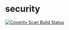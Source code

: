 # security
<a href="https://scan.coverity.com/projects/aishwaryatidke-security">
  <img alt="Coverity Scan Build Status"
       src="https://scan.coverity.com/projects/28953/badge.svg"/>
</a>
